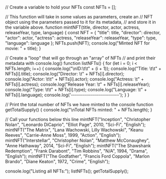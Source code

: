 // Create a variable to hold your NFTs
const NFTs = [];

// This function will take in some values as parameters, create an
// NFT object using the parameters passed to it for its metadata, 
// and store it in the variable above.
function mintNFT(title, director, actor, actress, releaseYear, type, language) {
    const NFT = {
        "title": title,
        "director": director,
        "actor": actor,
        "actress": actress,
        "releaseYear": releaseYear,
        "type": type,
        "language": language
    };
    NFTs.push(NFT);
    console.log("Minted NFT for movie: " + title);
}

// Create a "loop" that will go through an "array" of NFTs
// and print their metadata with console.log()
function listNFTs() {
    for (let i = 0; i < NFTs.length; i++) {
        console.log("\nID:\t\t" + (i + 1));
        console.log("Title: \t\t" + NFTs[i].title);
        console.log("Director: \t" + NFTs[i].director);
        console.log("Actor: \t\t" + NFTs[i].actor);
        console.log("Actress: \t" + NFTs[i].actress);
        console.log("Release Year: \t" + NFTs[i].releaseYear);
        console.log("Type: \t\t" + NFTs[i].type);
        console.log("Language: \t" + NFTs[i].language);
        console.log('------------------------');
    }
}

// Print the total number of NFTs we have minted to the console
function getTotalSupply() {
    console.log("\nTotal NFTs minted: " + NFTs.length);
}

// Call your functions below this line
mintNFT("Inception", "Christopher Nolan", "Leonardo DiCaprio", "Elliot Page", 2010, "Sci-Fi", "English");
mintNFT("The Matrix", "Lana Wachowski, Lilly Wachowski", "Keanu Reeves", "Carrie-Anne Moss", 1999, "Action", "English");
mintNFT("Interstellar", "Christopher Nolan", "Matthew McConaughey", "Anne Hathaway", 2014, "Sci-Fi", "English");
mintNFT("The Shawshank Redemption", "Frank Darabont", "Tim Robbins", "N/A", 1994, "Drama", "English");
mintNFT("The Godfather", "Francis Ford Coppola", "Marlon Brando", "Diane Keaton", 1972, "Crime", "English");

console.log("Listing all NFTs:");
listNFTs();
getTotalSupply();


